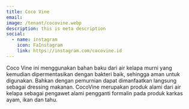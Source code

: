 ```yaml
---
title: Coco Vine
email: 
image: /tenant/cocovine.webp
description: this is meta description
social:
  - name: instagram
    icon: FaInstagram
    link: https://instagram.com/cocovine.id
---
```

Coco Vine ini menggunakan bahan baku dari air kelapa murni yang kemudian dipermentasikan dengan bakteri baik, sehingga aman untuk digunakan. Bahkan dengan pemurnian dapat dimanfaatkan langsung sebagai dressing makanan. CocoVine merupakan produk alami dari air kelapa sebagai pengawet alami pengganti formalin pada produk karkas ayam, ikan dan tahu.